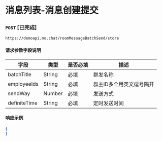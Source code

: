 # 消息列表-消息创建提交
### `POST`  [已完成]
```
https://demoapi.mo.chat/roomMessageBatchSend/store
```

#### 请求参数字段说明

| 字段  | 类型 | 是否必填 | 描述|
| ------------- | ------------- | ------------------ | ------------------ |
| batchTitle  | String  | 必填 | 群发名称 |
| employeeIds  | String  | 必填 | 群主ID多个用英文逗号隔开 |
| sendWay  | Number  | 必填 | 发送方式 |
| definiteTime  | String  | 必填 | 定时发送时间 |


#### 响应示例

```json
{
}
```